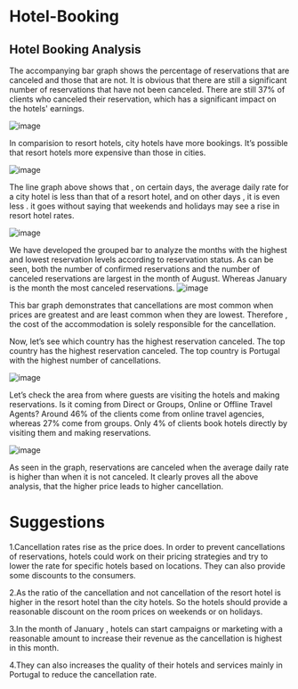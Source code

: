 # Hotel-Booking
## Hotel Booking Analysis
The accompanying bar graph shows the percentage of reservations that are canceled and those that are not. It is obvious that there are still a significant number of reservations that have not been canceled. There are still 37% of clients who canceled their reservation, which has a significant impact on the hotels' earnings.

![image](https://github.com/user-attachments/assets/b7fff847-e470-4d50-b114-cf2f162a96f6)

In comparision to resort hotels, city hotels have more bookings. It’s possible that resort hotels more expensive than those in cities.

![image](https://github.com/user-attachments/assets/1f2b49c1-957e-4fee-837b-1aaa1ab65f27)

The line graph above shows that , on certain days, the average daily rate for a city hotel is less than that of a resort hotel, and on other days , it is even less . it goes without saying that weekends and holidays may see a rise in resort hotel rates.

![image](https://github.com/user-attachments/assets/de2038f2-02ff-415e-96fd-222bb6f6decb)

We have developed the grouped bar to analyze the months with the highest and lowest reservation levels according to reservation status. As can be seen, both the number of confirmed reservations and the number of canceled reservations are largest in the month of August. Whereas January is the month the most canceled reservations.
![image](https://github.com/user-attachments/assets/f89b4e04-8a6a-46cc-8e2c-53e561e47ee4)

This bar graph demonstrates that cancellations are most common when prices are greatest and are least common when they are lowest. Therefore , the cost of the accommodation is solely responsible for the cancellation.

Now, let’s see which country has the highest reservation canceled. The top country has the highest reservation canceled. The top country is Portugal with the highest number of cancellations.

![image](https://github.com/user-attachments/assets/5b512bdf-df6f-487e-b1e0-30a9ebd77692)

Let’s check the area from where guests are visiting the hotels and making reservations. Is it coming from Direct or Groups, Online or Offline Travel Agents? Around 46% of the clients come from online travel agencies, whereas 27% come from groups. Only 4% of clients book hotels directly by visiting them and making reservations.

![image](https://github.com/user-attachments/assets/669a94cc-a800-4f37-8a48-0a3f233fa9a3)

As seen in the graph, reservations are canceled when the average daily rate is higher than when it is not canceled. It clearly proves all the above analysis, that the higher price leads to higher cancellation.

# Suggestions
1.Cancellation rates rise as the price does. In order to prevent cancellations of reservations, hotels could work on their pricing strategies and try to lower the rate for specific hotels based on locations. They can also provide some discounts to the consumers.

2.As the ratio of the cancellation and not cancellation of the resort hotel is higher in the resort hotel than the city hotels. So the hotels should provide a reasonable discount on the room prices on weekends or on holidays.

3.In the month of January , hotels can start campaigns or marketing with a reasonable amount to increase their revenue as the cancellation is highest in this month.

4.They can also increases the quality of their hotels and services mainly in Portugal to reduce the cancellation rate.


